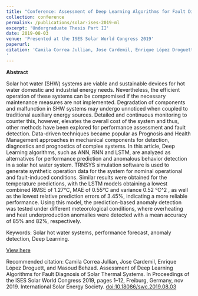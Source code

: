 ```yaml
---
title: "Conference: Assessment of Deep Learning Algorithms for Fault Diagnosis of Solar Thermal Systems"
collection: conference
permalink: /publications/solar-ises-2019-ml
excerpt: 'Undergraduate Thesis Part II'
date: 2019-08-03
venue: 'Presented at the ISES Solar World Congress 2019'
paperurl: 
citation: 'Camila Correa Jullian, Jose Cardemil, Enrique López Droguett, and Masoud Behzad. Assessment of Deep Learning Algorithms for Fault Diagnosis of Solar Thermal Systems. In Proceedings of the ISES Solar World Congress 2019, pages 1–12, Freiburg, Germany, nov 2019. International Solar Energy Society. doi:10.18086/swc.2019.08.03
'
---
```

**Abstract**

Solar hot water (SHW) systems are viable and sustainable devices for hot water domestic and industrial energy needs. Nevertheless, the efficient operation of these systems can be compromised if the necessary maintenance measures are not implemented. Degradation of components and malfunction in SHW systems may undergo unnoticed when coupled to traditional auxiliary energy sources. Detailed and continuous monitoring to counter this, however, elevates the overall cost of the system and thus, other methods have been explored for performance assessment and fault detection. Data-driven techniques became popular as Prognosis and Health Management approaches in mechanical components for detection, diagnostics and prognostics of complex systems. In this article, Deep Learning algorithms, such as ANN, RNN and LSTM, are analyzed as alternatives for performance prediction and anomalous behavior detection in a solar hot water system. TRNSYS simulation software is used to generate synthetic operation data for the system for nominal operational and fault-induced conditions. Similar results were obtained for the temperature predictions, with the LSTM models obtaining a lowest combined RMSE of 1.27°C, MAE of 0.55°C and variance 0.52 °C^2 , as well as the lowest relative prediction errors of 3.45%, indicating a more reliable performance. Using this model, the prediction-based anomaly detection was tested under different meteorological conditions, where overheating and heat underproduction anomalies were detected with a mean accuracy of 85% and 82%, respectively. 

Keywords: Solar hot water systems, performance forecast, anomaly detection, Deep Learning.

[View here](https://github.com/CamCorreaJullian/CamCorreaJullian.github.io/files/8911535/swc2019-0033-CorreaJullian.pdf)

Recommended citation: Camila Correa Jullian, Jose Cardemil, Enrique López Droguett, and Masoud Behzad. Assessment of Deep Learning Algorithms for Fault Diagnosis of Solar Thermal Systems. In Proceedings of the ISES Solar World Congress 2019, pages 1–12, Freiburg, Germany, nov 2019. International Solar Energy Society. [doi:10.18086/swc.2019.08.03](http://proceedings.ises.org/?doi=swc.2019.08.03)
